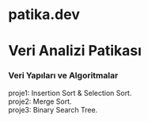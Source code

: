 # patika.dev 
# Veri Analizi Patikası

### Veri Yapıları ve Algoritmalar
proje1: Insertion Sort & Selection Sort. <br>
proje2: Merge Sort. <br>
proje3: Binary Search Tree.
